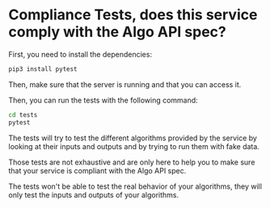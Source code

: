 # Compliance Tests, does this service comply with the Algo API spec?

First, you need to install the dependencies:

```bash
pip3 install pytest
```

Then, make sure that the server is running and that you can access it.

Then, you can run the tests with the following command:

```bash
cd tests
pytest
```

The tests will try to test the different algorithms provided by the service by looking at their inputs and outputs and by trying to run them with fake data.

Those tests are not exhaustive and are only here to help you to make sure that your service is compliant with the Algo API spec.

The tests won't be able to test the real behavior of your algorithms, they will only test the inputs and outputs of your algorithms.
